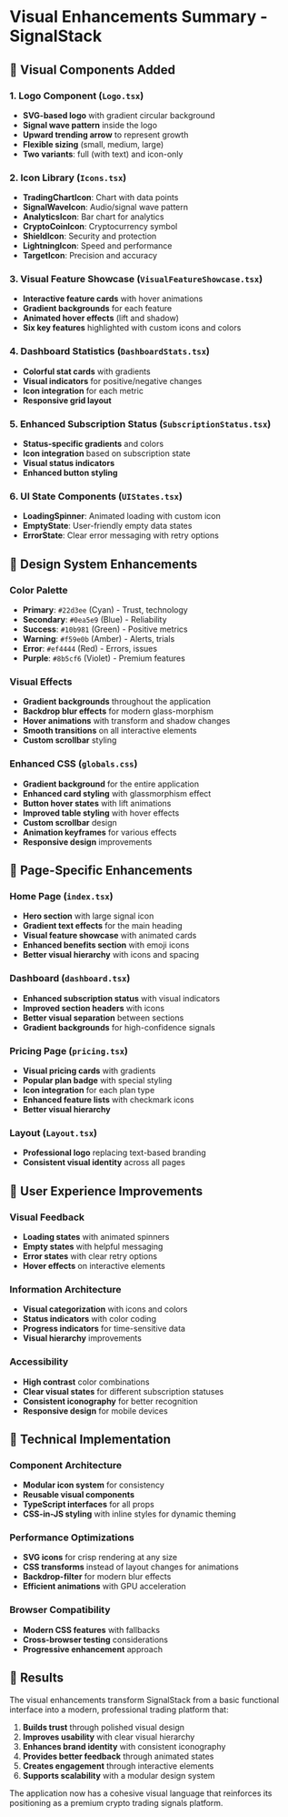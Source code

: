 # Visual Enhancements Summary - SignalStack

## 🎨 Visual Components Added

### 1. Logo Component (`Logo.tsx`)
- **SVG-based logo** with gradient circular background
- **Signal wave pattern** inside the logo
- **Upward trending arrow** to represent growth
- **Flexible sizing** (small, medium, large)
- **Two variants**: full (with text) and icon-only

### 2. Icon Library (`Icons.tsx`)
- **TradingChartIcon**: Chart with data points
- **SignalWaveIcon**: Audio/signal wave pattern
- **AnalyticsIcon**: Bar chart for analytics
- **CryptoCoinIcon**: Cryptocurrency symbol
- **ShieldIcon**: Security and protection
- **LightningIcon**: Speed and performance
- **TargetIcon**: Precision and accuracy

### 3. Visual Feature Showcase (`VisualFeatureShowcase.tsx`)
- **Interactive feature cards** with hover animations
- **Gradient backgrounds** for each feature
- **Animated hover effects** (lift and shadow)
- **Six key features** highlighted with custom icons and colors

### 4. Dashboard Statistics (`DashboardStats.tsx`)
- **Colorful stat cards** with gradients
- **Visual indicators** for positive/negative changes
- **Icon integration** for each metric
- **Responsive grid layout**

### 5. Enhanced Subscription Status (`SubscriptionStatus.tsx`)
- **Status-specific gradients** and colors
- **Icon integration** based on subscription state
- **Visual status indicators**
- **Enhanced button styling**

### 6. UI State Components (`UIStates.tsx`)
- **LoadingSpinner**: Animated loading with custom icon
- **EmptyState**: User-friendly empty data states
- **ErrorState**: Clear error messaging with retry options

## 🎨 Design System Enhancements

### Color Palette
- **Primary**: `#22d3ee` (Cyan) - Trust, technology
- **Secondary**: `#0ea5e9` (Blue) - Reliability
- **Success**: `#10b981` (Green) - Positive metrics
- **Warning**: `#f59e0b` (Amber) - Alerts, trials
- **Error**: `#ef4444` (Red) - Errors, issues
- **Purple**: `#8b5cf6` (Violet) - Premium features

### Visual Effects
- **Gradient backgrounds** throughout the application
- **Backdrop blur effects** for modern glass-morphism
- **Hover animations** with transform and shadow changes
- **Smooth transitions** on all interactive elements
- **Custom scrollbar** styling

### Enhanced CSS (`globals.css`)
- **Gradient background** for the entire application
- **Enhanced card styling** with glassmorphism effect
- **Button hover states** with lift animations
- **Improved table styling** with hover effects
- **Custom scrollbar** design
- **Animation keyframes** for various effects
- **Responsive design** improvements

## 📱 Page-Specific Enhancements

### Home Page (`index.tsx`)
- **Hero section** with large signal icon
- **Gradient text effects** for the main heading
- **Visual feature showcase** with animated cards
- **Enhanced benefits section** with emoji icons
- **Better visual hierarchy** with icons and spacing

### Dashboard (`dashboard.tsx`)
- **Enhanced subscription status** with visual indicators
- **Improved section headers** with icons
- **Better visual separation** between sections
- **Gradient backgrounds** for high-confidence signals

### Pricing Page (`pricing.tsx`)
- **Visual pricing cards** with gradients
- **Popular plan badge** with special styling
- **Icon integration** for each plan type
- **Enhanced feature lists** with checkmark icons
- **Better visual hierarchy**

### Layout (`Layout.tsx`)
- **Professional logo** replacing text-based branding
- **Consistent visual identity** across all pages

## 🚀 User Experience Improvements

### Visual Feedback
- **Loading states** with animated spinners
- **Empty states** with helpful messaging
- **Error states** with clear retry options
- **Hover effects** on interactive elements

### Information Architecture
- **Visual categorization** with icons and colors
- **Status indicators** with color coding
- **Progress indicators** for time-sensitive data
- **Visual hierarchy** improvements

### Accessibility
- **High contrast** color combinations
- **Clear visual states** for different subscription statuses
- **Consistent iconography** for better recognition
- **Responsive design** for mobile devices

## 🔧 Technical Implementation

### Component Architecture
- **Modular icon system** for consistency
- **Reusable visual components**
- **TypeScript interfaces** for all props
- **CSS-in-JS styling** with inline styles for dynamic theming

### Performance Optimizations
- **SVG icons** for crisp rendering at any size
- **CSS transforms** instead of layout changes for animations
- **Backdrop-filter** for modern blur effects
- **Efficient animations** with GPU acceleration

### Browser Compatibility
- **Modern CSS features** with fallbacks
- **Cross-browser testing** considerations
- **Progressive enhancement** approach

## 🎯 Results

The visual enhancements transform SignalStack from a basic functional interface into a modern, professional trading platform that:

1. **Builds trust** through polished visual design
2. **Improves usability** with clear visual hierarchy
3. **Enhances brand identity** with consistent iconography
4. **Provides better feedback** through animated states
5. **Creates engagement** through interactive elements
6. **Supports scalability** with a modular design system

The application now has a cohesive visual language that reinforces its positioning as a premium crypto trading signals platform.